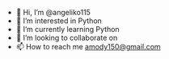 - 👋 Hi, I’m @angeliko115
- 👀 I’m interested in Python
- 🌱 I’m currently learning Python
- 💞️ I’m looking to collaborate on 
- 📫 How to reach me amody150@gmail.com

<!---
angeliko115/angeliko115 is a ✨ special ✨ repository because its `README.md` (this file) appears on your GitHub profile.
You can click the Preview link to take a look at your changes.
--->
